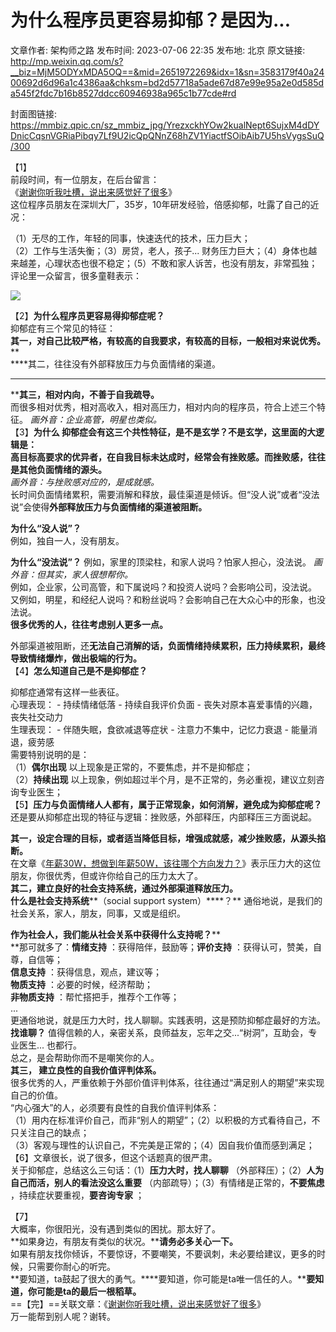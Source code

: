 # 为什么程序员更容易抑郁？是因为...

文章作者: 架构师之路
发布时间: 2023-07-06 22:35
发布地: 北京
原文链接: http://mp.weixin.qq.com/s?__biz=MjM5ODYxMDA5OQ==&mid=2651972269&idx=1&sn=3583179f40a2400692d6d96a1c4386aa&chksm=bd2d57718a5ade67d87e99e95a2e0d585da545f2fdc7b16b8527ddcc60946938a965c1b77cde#rd

封面图链接: https://mmbiz.qpic.cn/sz_mmbiz_jpg/YrezxckhYOw2kualNept6SujxM4dDYDnicCqsnVGRiaPibqy7Lf9U2icQpQNnZ68hZV1YiactfSOibAib7U5hsVygsSuQ/300

【1】  
前段时间，有一位朋友，在后台留言：  
《[谢谢你听我吐槽，说出来感觉好了很多](http://mp.weixin.qq.com/s?__biz=MjM5ODYxMDA5OQ==&mid=2651971792&idx=1&sn=70348329a4e3a4b19f623bb292998e21&chksm=bd2d550c8a5adc1a452dd93706378ff9fc8e3fabfa92f42f44e364bc521d09000c8f751fabb8&scene=21#wechat_redirect)》  
这位程序员朋友在深圳大厂，35岁，10年研发经验，倍感抑郁，吐露了自己的近况：  
  
（1）无尽的工作，年轻的同事，快速迭代的技术，压力巨大；  
（2）工作与生活失衡；（3）房贷，老人，孩子... 财务压力巨大；（4）身体也越来越差，心理状态也很不稳定；（5）不敢和家人诉苦，也没有朋友，非常孤独；  
评论里一众留言，很多童鞋表示：

![](https://mmbiz.qpic.cn/sz_mmbiz_jpg/YrezxckhYOw2kualNept6SujxM4dDYDn3QsNEb2D6DrRFQiaqKqyg1ibag3wAXvoko8yc2b2GyHPq6RV7Ylsbhvg/640?wx_fmt=jpeg)

【2】**为什么程序员更容易得抑郁症呢？**  
抑郁症有三个常见的特征：  
**其一，对自己比较严格，有较高的自我要求，有较高的目标，一般相对来说优秀。****  
****其二，往往没有外部释放压力与负面情绪的渠道。  
****  
****其三，相对内向，不善于自我疏导。**  
而很多相对优秀，相对高收入，相对高压力，相对内向的程序员，符合上述三个特征。 _画外音：企业高管，明星也类似。_  
【3】**为什么 抑郁症会有这三个共性特征，是不是玄学？**不是玄学，这里面的大逻辑是：  
高目标高要求的优异者，在自我目标未达成时，经常会有挫败感。而**挫败感，往往是其他负面情绪的源头。**  
 _画外音：与挫败感对应的，是成就感。_  
长时间负面情绪累积，需要消解和释放，最佳渠道是倾诉。但“没人说”或者“没法说”会使得**外部释放压力与负面情绪的渠道被阻断。**  
  
**为什么“没人说”？**  
例如，独自一人，没有朋友。  
  
**为什么“没法说”？** 例如，家里的顶梁柱，和家人说吗？怕家人担心，没法说。 _画外音：但其实，家人很想帮你。_  
例如，企业家，公司高管，和下属说吗？和投资人说吗？会影响公司，没法说。  
又例如，明星，和经纪人说吗？和粉丝说吗？会影响自己在大众心中的形象，也没法说。  
**很多优秀的人，往往考虑别人更多一点。**  
  
外部渠道被阻断，还**无法自己消解的话，负面情绪持续累积，压力持续累积，最终导致情绪爆炸，做出极端的行为。**  
【4】**怎么知道自己是不是抑郁症？**  
  
抑郁症通常有这样一些表征。  
心理表现： \- 持续情绪低落 \- 持续自我评价负面 \- 丧失对原本喜爱事情的兴趣，丧失社交动力  
生理表现： \- 伴随失眠，食欲减退等症状 \- 注意力不集中，记忆力衰退 \- 能量消退，疲劳感  
需要特别说明的是：  
（1）**偶尔出现** 以上现象是正常的，不要焦虑，并不是抑郁症；  
（2）**持续出现** 以上现象，例如超过半个月，是不正常的，务必重视，建议立刻咨询专业医生；  
【5】**压力与负面情绪人人都有，属于正常现象，如何消解，避免成为抑郁症呢？**  
还是要从抑郁症出现的特征与逻辑：挫败感，外部释压，内部释压三方面说起。  
  
**其一，设定合理的目标，或者适当降低目标，增强成就感，减少挫败感，从源头掐断。**  
在文章《[年薪30W，想做到年薪50W，该往哪个方向发力？](http://mp.weixin.qq.com/s?__biz=MjM5ODYxMDA5OQ==&mid=2651972254&idx=1&sn=b427191c8bd86545b3b84291e8108dfd&chksm=bd2d57428a5ade54ad702a63ce298d0a8e4ed907a30b8d68133a77702ac9cca41fcd23700cad&scene=21#wechat_redirect)》表示压力大的这位朋友，你很优秀，但或许你给自己的压力太大了。  
**其二，建立良好的社会支持系统，通过外部渠道释放压力。**  
**什么是社会支持系统****（social support system）****？** 通俗地说，是我们的社会关系，家人，朋友，同事，又或是组织。  
  
**作为社会人，我们能从社会关系中获得什么支持呢？****  
**那可就多了：**情绪支持** ：获得陪伴，鼓励等；**评价支持** ：获得认可，赞美，自尊，自信等；  
**信息支持** ：获得信息，观点，建议等；  
**物质支持** ：必要的时候，经济帮助；  
**非物质支持** ：帮忙搭把手，推荐个工作等；  
...  
更通俗地说，就是压力大时，找人聊聊。实践表明，这是预防抑郁症最好的方法。  
**找谁聊？** 值得信赖的人，亲密关系，良师益友，忘年之交...“树洞”，互助会，专业医生... 也都行。  
总之，是会帮助你而不是嘲笑你的人。  
**其三， 建立良性的自我价值评判体系。**  
很多优秀的人，严重依赖于外部价值评判体系，往往通过“满足别人的期望”来实现自己的价值。  
“内心强大”的人，必须要有良性的自我价值评判体系：  
（1）用内在标准评价自己，而非“别人的期望”；（2）以积极的方式看待自己，不只关注自己的缺点；  
（3）客观与理性的认识自己，不完美是正常的；（4）因自我价值而感到满足；  
【6】文章很长，说了很多，但这个话题真的很严肃。  
关于抑郁症，总结这么三句话：（1）**压力大时，找人聊聊** （外部释压）；（2）**人为自己而活，别人的看法没这么重要**
（内部疏导）；（3）有情绪是正常的，**不要焦虑** ，持续症状要重视，**要咨询专家** ；  
  
【7】  
大概率，你很阳光，没有遇到类似的困扰。那太好了。  
**如果身边，有朋友有类似的状况。****请务必多关心一下。**  
如果有朋友找你倾诉，不要惊讶，不要嘲笑，不要讽刺，未必要给建议，更多的时候，只需要你耐心的听完。  
**要知道，ta鼓起了很大的勇气。****要知道，你可能是ta唯一信任的人。****要知道，你可能是ta的最后一根稻草。**  
==【完】==关联文章：《[谢谢你听我吐槽，说出来感觉好了很多](http://mp.weixin.qq.com/s?__biz=MjM5ODYxMDA5OQ==&mid=2651971792&idx=1&sn=70348329a4e3a4b19f623bb292998e21&chksm=bd2d550c8a5adc1a452dd93706378ff9fc8e3fabfa92f42f44e364bc521d09000c8f751fabb8&scene=21#wechat_redirect)》  
万一能帮到别人呢？谢转。  

